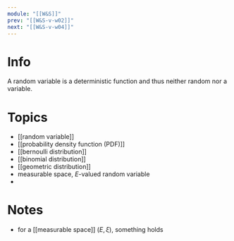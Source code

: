 ```yaml
---
module: "[[W&S]]"
prev: "[[W&S-v-w02]]"
next: "[[W&S-v-w04]]"
---
```

# Info
A random variable is a deterministic function and thus neither random nor a variable.

# Topics
- [[random variable]]
- [[probability density function (PDF)]]
- [[bernoulli distribution]]
- [[binomial distribution]]
- [[geometric distribution]]
- measurable space, $E$-valued random variable
- 


# Notes
- for a [[measurable space]] $(E, \xi)$, something holds
